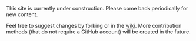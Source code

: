 This site is currently under construction. Please come back periodically for new content.

Feel free to suggest changes by forking or in the [wiki](https://github.com/Team2550/Team2550.github.io/wiki). More contribution methods (that do not require a GitHub account) will be created in the future.